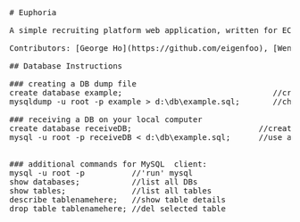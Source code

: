 <pre>
# Euphoria

A simple recruiting platform web application, written for ECE366 at The Cooper Union.

Contributors: [George Ho](https://github.com/eigenfoo), [Wendy Ide](https://github.com/wside), [Luka Lipovac](https://github.com/lipovac) and [Ostap Voynarovskiy](https://github.com/ostapstephan).

## Database Instructions   

### creating a DB dump file      
create database example;                                //create a db and put stuff in it      
mysqldump -u root -p example > d:\db\example.sql;       //choose directory for dump file      

### receiving a DB on your local computer 
create database receiveDB;                           //create database you want to copy data into    
mysql -u root -p receiveDB < d:\db\example.sql;      //use any dump file     


### additional commands for MySQL  client:    
mysql -u root -p          //'run' mysql   
show databases;           //list all DBs   
show tables;              //list all tables    
describe tablenamehere;   //show table details    
drop table tablenamehere; //del selected table    
</pre>    


